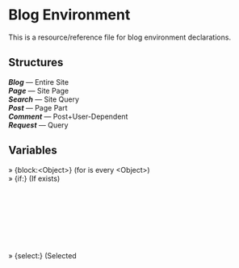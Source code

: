 # Blog Environment #

This is a resource/reference file for blog environment declarations.


## Structures ##

**_Blog_**    &mdash; Entire Site  
**_Page_**    &mdash; Site Page  
**_Search_**  &mdash; Site Query  
**_Post_**    &mdash; Page Part  
**_Comment_** &mdash; Post+User-Dependent  
**_Request_** &mdash; Query


## Variables ##

  » {block:\<Object\>}   (for is every \<Object\>)  
  » {if:<Object>}      (If <Object> exists)  
  » {select:<Object>}  (Selected <Object> from list)  
  » {color:<Object>}   (Color of <Object>)  
  » {font:<Object>}    (Font of <Object>)    
  » {src:<Object>}     (Source of <Object>)  
  » {stat:<Object>}    (Statistics of <Object>)  
  » {text:<Container>} (Text contained within <Container>)  


Blog:
────────────────
- blog-head
- blog-meta
- blog-body
- blog-side
- blog-foot
 - | - 
---|---
blog-head:     
 - blog-title
 - blog-description
 - blog-banner 
 - blog-topic
 - blog-avatar
 - blog-nav        | 
|
|
|
|
|
  
  

  blog-meta:
  - author
  - og:*
  - twitter:*
  
  blog-body:
  - page
  
  blog-side:
  - left-bar
  - right-bar
  - social-links
  
  blog-foot:
  - foot-copy
  - blog-date
  - foot-links
  - foot-logo

  blog-form:
  - blog-embed
  - blog-page
  - blog-feed

Page:
────────────────
- page-head
- page-meta
- page-body
- page-foot

  page-head:
  - page-title
  - page-description

  page-meta:
  - isPost
  - isExtLink (AKA Feed)
  - isBlog

  page-body:
  - post-container
  - sidebar

  page-foot:
  - page-nav (pagination)
  - page-view

Post:
────────────────
- post-head
- post-meta
- post-body
- post-foot

  post-head:
  - post-title  (present in types: audio,chat,link,photo[photoset],text,video)
  - post-author (int-usr or ext-usr)
  - post-date   (dd-mm-[yy]yy or yyyy-mm-dd)

  post-meta:
  - post-tag  (i.e. #tag, #tag or #tag #tag )
  - post-type (i.e. audio, chat, link, photo[single,panorama,photoset], quote, text, video)

  post-body:
  - post-content
  - post-description (present in types: audio,chat,link,photo,quote,text,video)

  post-foot:
  - post-share
  - post-reblog
  - post-like
  - post-note

  post-form:
  - post-embed
  - post-page
  - post-archive

Comment:
────────────────
- comment-head
- comment-body
- comment-foot

  comment-head:
  - comment-user
  - comment-date
  - comment-target

  comment-body:
  - comment-title
  - comment-content

  comment-foot:
  - comment-report
  - comment-share
  - comment-reblog
  - comment-like

Request:
────────────────
- request-meta
- request-body

  request-meta:
  - request-id
  - request-type  (i.e. ask, submit, edit, remove, report)
  - request-user

  request-body:
  - request-content

Search:
────────────────
- search-filter
- search-input



Social-Network:

Dribble - 
Facebook - 
Flickr / Instagram / DevianArt / - Photo/Art
Google + - 
LinkedIn - Portfolio
Kickstarter / Patreon - Fundraising/Support
Soundcloud / Spotify - Audio
Twitter - Microblog/Stream Update[RSS]
Tumblr - 
Vimeo / Youtube - Video

